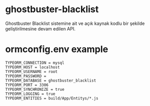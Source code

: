 # ghostbuster-blacklist

Ghostbuster Blacklist sistemine ait ve açık kaynak kodlu bir şekilde geliştirilmesine devam edilen API.

# ormconfig.env example

```
TYPEORM_CONNECTION = mysql
TYPEORM_HOST = localhost
TYPEORM_USERNAME = root
TYPEORM_PASSWORD = 
TYPEORM_DATABASE = ghostbuster_blacklist
TYPEORM_PORT = 3306
TYPEORM_SYNCHRONIZE = true
TYPEORM_LOGGING = true
TYPEORM_ENTITIES = build/App/Entitys/*.js
```
